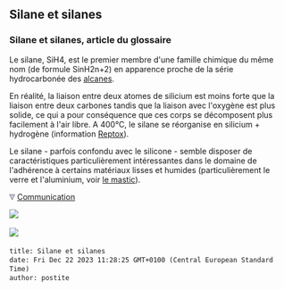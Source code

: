 ## Silane et silanes
### Silane et silanes, article du glossaire
 Le silane, SiH4, est le premier membre d'une famille chimique du même nom (de formule SinH2n+2) en apparence proche de la série hydrocarbonée des [alcanes](alcane.html).

En réalité, la liaison entre deux atomes de silicium est moins forte que la liaison entre deux carbones tandis que la liaison avec l'oxygène est plus solide, ce qui a pour conséquence que ces corps se décomposent plus facilement à l'air libre. A 400°C, le silane se réorganise en silicium + hydrogène (information [Reptox](liensutiles.html#csst)).

Le silane - parfois confondu avec le silicone - semble disposer de caractéristiques particulièrement intéressantes dans le domaine de l'adhérence à certains matériaux lisses et humides (particulièrement le verre et l'aluminium, voir [le mastic](mastic.html)).



![](images/flechebas.gif) [Communication](http://www.artrealite.com/annonceurs.htm) 

[![](https://cbonvin.fr/sites/regie.artrealite.com/visuels/campagne1.png)](index-2.html#20131014)

![](https://cbonvin.fr/sites/regie.artrealite.com/visuels/campagne2.png)
```
title: Silane et silanes
date: Fri Dec 22 2023 11:28:25 GMT+0100 (Central European Standard Time)
author: postite
```
